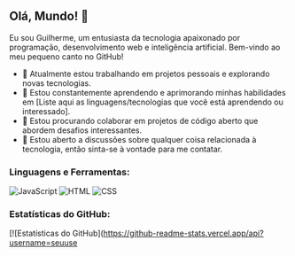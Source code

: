 ## Olá, Mundo! 👋

Eu sou Guilherme, um entusiasta da tecnologia apaixonado por programação, desenvolvimento web e inteligência artificial. Bem-vindo ao meu pequeno canto no GitHub!

- 🔭 Atualmente estou trabalhando em projetos pessoais e explorando novas tecnologias.
- 🌱 Estou constantemente aprendendo e aprimorando minhas habilidades em [Liste aqui as linguagens/tecnologias que você está aprendendo ou interessado].
- 👯 Estou procurando colaborar em projetos de código aberto que abordem desafios interessantes.
- 💬 Estou aberto a discussões sobre qualquer coisa relacionada à tecnologia, então sinta-se à vontade para me contatar.

### Linguagens e Ferramentas:
![JavaScript](https://img.shields.io/badge/JavaScript-%E2%9D%A4-yellow)
![HTML](https://img.shields.io/badge/HTML-%E2%9D%A4-orange)
![CSS](https://img.shields.io/badge/CSS-%E2%9D%A4-blue)

### Estatísticas do GitHub:
[![Estatísticas do GitHub](https://github-readme-stats.vercel.app/api?username=seuuse
